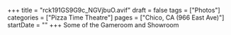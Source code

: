 +++
title = "rck191GS9G9c_NGVjbuO.avif"
draft = false
tags = ["Photos"]
categories = ["Pizza Time Theatre"]
pages = ["Chico, CA (966 East Ave)"]
startDate = ""
+++
Some of the Gameroom and Showroom
